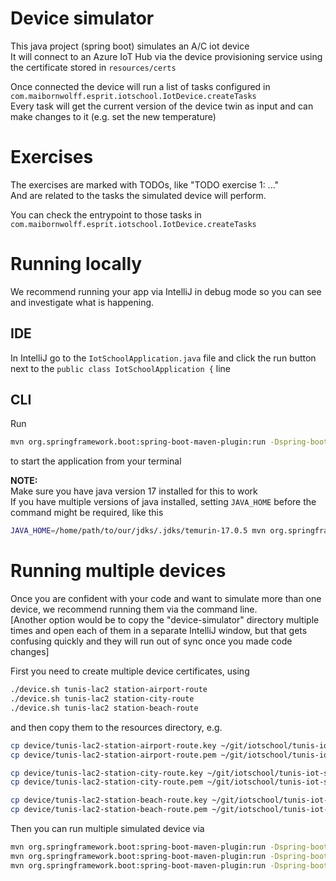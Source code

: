# Device simulator

This java project (spring boot) simulates an A/C iot device  
It will connect to an Azure IoT Hub via the device provisioning service using the certificate stored in `resources/certs`

Once connected the device will run a list of tasks configured in `com.maibornwolff.esprit.iotschool.IotDevice.createTasks`  
Every task will get the current version of the device twin as input and can make changes to it (e.g. set the new temperature)

# Exercises
The exercises are marked with TODOs, like "TODO exercise 1: ..."  
And are related to the tasks the simulated device will perform.

You can check the entrypoint to those tasks in `com.maibornwolff.esprit.iotschool.IotDevice.createTasks`

# Running locally

We recommend running your app via IntelliJ in debug mode so you can see and investigate what is happening. 

## IDE
In IntelliJ go to the `IotSchoolApplication.java` file and click the run button next to the `public class IotSchoolApplication {` line

## CLI
Run 
```bash
mvn org.springframework.boot:spring-boot-maven-plugin:run -Dspring-boot.run.arguments=--server.port=5001
```
to start the application from your terminal

**NOTE:**  
Make sure you have java version 17 installed for this to work  
If you have multiple versions of java installed, setting `JAVA_HOME` before the command might be required, like this
```bash
JAVA_HOME=/home/path/to/our/jdks/.jdks/temurin-17.0.5 mvn org.springframework.boot:spring-boot-maven-plugin:run -Dspring-boot.run.arguments="--server.port=5001 --cert.name=device" 
```


# Running multiple devices
Once you are confident with your code and want to simulate more than one device, we recommend running them via the command line.  
[Another option would be to copy the "device-simulator" directory multiple times and open each of them in a separate IntelliJ window, but that gets confusing quickly and they will run out of sync once you made code changes] 

First you need to create multiple device certificates, using
```bash
./device.sh tunis-lac2 station-airport-route
./device.sh tunis-lac2 station-city-route
./device.sh tunis-lac2 station-beach-route
```
and then copy them to the resources directory, e.g.
```bash
cp device/tunis-lac2-station-airport-route.key ~/git/iotschool/tunis-iot-school/device-provisioning/src/main/resources/certs/
cp device/tunis-lac2-station-airport-route.pem ~/git/iotschool/tunis-iot-school/device-provisioning/src/main/resources/certs/

cp device/tunis-lac2-station-city-route.key ~/git/iotschool/tunis-iot-school/device-provisioning/src/main/resources/certs/
cp device/tunis-lac2-station-city-route.pem ~/git/iotschool/tunis-iot-school/device-provisioning/src/main/resources/certs/

cp device/tunis-lac2-station-beach-route.key ~/git/iotschool/tunis-iot-school/device-provisioning/src/main/resources/certs/
cp device/tunis-lac2-station-beach-route.pem ~/git/iotschool/tunis-iot-school/device-provisioning/src/main/resources/certs/
```

Then you can run multiple simulated device via
```bash
mvn org.springframework.boot:spring-boot-maven-plugin:run -Dspring-boot.run.arguments="--server.port=7000 --cert.name=tunis-lac2-airport-airport-route --device.version=v2.0.0 --device.route=tunis-lac2-station-airport-route"
mvn org.springframework.boot:spring-boot-maven-plugin:run -Dspring-boot.run.arguments="--server.port=7001 --cert.name=tunis-lac2-station-city-route --device.version=v2.0.0 --device.route=tunis-lac2-station-city-route"
mvn org.springframework.boot:spring-boot-maven-plugin:run -Dspring-boot.run.arguments="--server.port=7002 --cert.name=tunis-lac2-station-beach-route --device.version=v2.0.0 --device.route=tunis-lac2-station-beach-route"
```